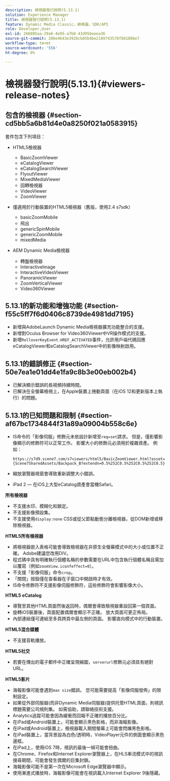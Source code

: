 ```yaml
---
description: 檢視器發行說明(5.13.1)
solution: Experience Manager
title: 檢視器發行說明(5.13.1)
feature: Dynamic Media Classic，檢視器，SDK/API
role: Developer,User
exl-id: 266805aa-29a6-4e95-a7b8-43d95beeea36
source-git-commit: 206e4643e3926cb85b4be2189743578f88180be7
workflow-type: tm+mt
source-wordcount: '556'
ht-degree: 0%

---
```


# 檢視器發行說明(5.13.1){#viewers-release-notes}

## 包含的檢視器 {#section-cd5bb5a6b81d4e0a8250f021a0583915}

套件包含下列項目：

* HTML5檢視器

   * BasicZoomViewer
   * eCatalogViewer
   * eCatalogSearchViewer
   * FlyoutViewer
   * MixedMediaViewer
   * 回轉檢視器
   * VideoViewer
   * ZoomViewer

* 僅適用於行動裝置的HTML5檢視器（舊版，使用2.4 s7sdk）

   * basicZoomMobile
   * 飛出
   * genericSpinMobile
   * genericZoomMobile
   * mixedMedia

* AEM Dynamic Media檢視器

   * 轉盤檢視器
   * InteractiveImage
   * InteractiveVideoViewer
   * PanoramicViewer
   * ZoomVerticalViewer
   * Video360Viewer

## 5.13.1的新功能和增強功能 {#section-f55c5ff7f6d0406c8739de4981dd7195}

* 新增與AdobeLaunch Dynamic Media檢視器擴充功能整合的支援。
* 新增對Oculus Browser for Video360Viewer中VR操作模式的支援。
* 新增`RolloverKeyEvent.HREF_ACTIVATED`事件，允許用戶端代碼回應eCatalogViewer和eCatalogSearchViewer中的影像映射啟用。

## 5.13.1的錯誤修正 {#section-50e7ea1e01dd4e1fa9c8b3e00eb002b4}

* 已解決顯示錯誤的長視頻持續時間。
* 已解決在全螢幕檢視上，在Apple裝置上捲動頁面（在iOS 12和更新版本上執行）的問題。

## 5.13.1的已知問題和限制 {#section-af67bc1734844f31a89a09004b558c6e}

* IS命令的「影像伺服」修飾元未依設計新增至`req=set`請求。 但是，僅影響影像顯示的修飾符可以正常工作。 影響大小的修飾元必須用於複雜資產。 例如：

   `https://s7d9.scene7.com/s7viewers/html5/BasicZoomViewer.html?asset= {Scene7SharedAssets/Backpack_B?extendn=0.5%252C0.5%252C0.5%252C0.5}`

* 縮放瀏覽器視窗會導致重新調整大小錯誤。
* iPad 2 — 在iOS上大型eCatalog資產會當機Safari。

**所有檢視器**

* 不支援水印、模糊化和鎖定。
* 不支援影像預設集。
* 不支援使用`display:none` CSS或從父節點動態分離檢視器，從DOM新增或移除檢視器。

**HTML5所有檢視器**

* 將檢視器嵌入表格可能會導致檢視器在非原生全螢幕模式中的大小或位置不正確。 Adobe建議您改用DIV。
* 程式碼中具有明確執行個體名稱的參數需要在URL中包含執行個體名稱且需加以覆寫（例如`zoomView.iconfeffect=0`）。
* 不支援「影像伺服」命令`crop`。
* 「關閉」按鈕僅在查看器在子窗口中開啟時才有效。
* IS命令修飾符不支援影像伺服修飾符，這些修飾符會影響影像大小。

**HTML5 eCatalog**

* 導覽至其他HTML頁面然後返回時，偶爾會導致檢視器重設回第一個頁面。
* 旋轉iOS裝置後，頁面配置偶爾會顯示不正確。 放大頁面可更正佈局。
* 內部連結僅可連結至多頁跨頁中最左側的頁面。 影響直向模式中的行動裝置。

**HTML5混合媒體**

* 不支援音軌播放。

**HTML5社交**

* 若要在傳出的電子郵件中正確呈現縮圖，`serverurl`修飾元必須具有絕對URL。

**HTML5影片**

* 海報影像可能會遇到`max size`錯誤。 您可能需要提高「影像伺服發佈」的限制設定。
* 如果從外部伺服器(而非Dynamic Media伺服器)提供托管HTML頁面，則視訊標題需要公司規則集。 如需協助，請聯絡技術支援。
* Analytics追蹤可能會因為緩衝而回報不正確的播放百分比。
* 在iPad或Android裝置上，可能會顯示黑色影格，而非海報影像。
* 在iPad或Android裝置上，檢視器載入期間螢幕上可能會閃爍黑色影格。
* 在iPad裝置上，當背景設為白色/透明時，VideoPlayer元件的側面會顯示黑色邊框。
* 在iPad上，使用iOS 7時，視訊的最後一幀可能會扭曲。
* 在Chrome、Firefox和Internet Explorer瀏覽器上，在HLS串流模式中的視訊搜尋期間，可能會發生偶爾的巨集封鎖。
* 海報影像可能不是第一次在Microsoft Edge瀏覽器中顯示。
* 使用漸進式播放時，海報影像可能會在視訊載入Internet Explorer 9後隱藏。
